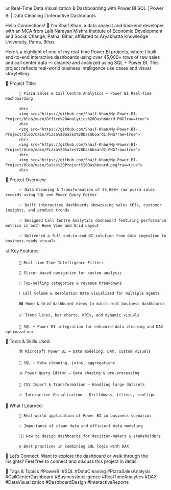 
📊 Real-Time Data Visualization & Dashboarding with Power BI
SQL | Power BI | Data Cleaning | Interactive Dashboards

Hello Connections! 👋
I'm Shaif Khan, a data analyst and backend developer with an MCA from Lalit Narayan Mishra Institute of Economic Development and Social Change, Patna, Bihar, affiliated to Aryabhatta Knowledge University, Patna, Bihar.

Here’s a highlight of one of my real-time Power BI projects, where I built end-to-end interactive dashboards using over 45,000+ rows of raw sales and call center data — cleaned and analyzed using SQL + Power BI. This project reflects real-world business intelligence use cases and visual storytelling.

🧾 Project Title:

          🍕 Pizza Sales & Call Centre Analytics – Power BI Real-Time Dashboarding

          <hr>
          <img src="https://github.com/Shaif-Khan/My-Power-BI-Project/blob/main/Office%20Analytics%20Dashboard.PNG?raw=true">
          <hr>
          <img src="https://github.com/Shaif-Khan/My-Power-BI-Project/blob/main/Pizza%20Sales%20Dashboard1.PNG?raw=true">
          <hr>
          <img src="https://github.com/Shaif-Khan/My-Power-BI-Project/blob/main/Pizza%20Sales%20Dashboard2.PNG?raw=true">
          <hr>
          <img src="https://github.com/Shaif-Khan/My-Power-BI-Project/blob/main/Sales%20Project%20Dashboard.png?raw=true">
          <hr>

📌 Project Overview:

          ✅ Data Cleaning & Transformation of 45,000+ raw pizza sales records using SQL and Power Query Editor
          
          ✅ Built interactive dashboards showcasing sales KPIs, customer insights, and product trends
          
          ✅ Designed Call Centre Analytics dashboard featuring performance metrics in both Home View and Grid Layout
          
          ✅ Delivered a full end-to-end BI solution from data ingestion to business-ready visuals

📊 Key Features:

          📅 Real-time Time Intelligence Filters
          
          🧭 Slicer-based navigation for custom analysis
          
          🍕 Top-selling categories & revenue breakdowns
          
          📞 Call Volume & Resolution Rate visualized for multiple agents
          
          🖼 Home & Grid dashboard views to match real business dashboards
          
          📈 Trend lines, bar charts, KPIs, and dynamic visuals
          
          🧹 SQL + Power BI integration for enhanced data cleaning and DAX optimization

🧰 Tools & Skills Used:

          🛠 Microsoft Power BI – Data modeling, DAX, custom visuals
          
          🧹 SQL – Data cleaning, joins, aggregations
          
          📊 Power Query Editor – Data shaping & pre-processing
          
          📁 CSV Import & Transformation – Handling large datasets
          
          📈 Interactive Visualization – Drilldowns, filters, tooltips

🎯 What I Learned:

          🧠 Real-world application of Power BI in business scenarios
          
          💡 Importance of clean data and efficient data modeling
          
          🧑‍💼 How to design dashboards for decision-makers & stakeholders
          
          ⚙️ Best practices in combining SQL logic with DAX

🔗 Let’s Connect!
Want to explore the dashboard or walk through the insights? Feel free to connect and discuss this project in detail!

📌 Tags & Topics
#PowerBI #SQL #DataCleaning #PizzaSalesAnalysis #CallCenterDashboard #BusinessIntelligence #RealTimeAnalytics #DAX #DataVisualization #DashboardDesign #InteractiveReports

